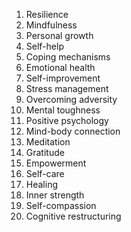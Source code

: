 1. Resilience
2. Mindfulness
3. Personal growth
4. Self-help
5. Coping mechanisms
6. Emotional health
7. Self-improvement
8. Stress management
9. Overcoming adversity
10. Mental toughness
11. Positive psychology
12. Mind-body connection
13. Meditation
14. Gratitude
15. Empowerment
16. Self-care
17. Healing
18. Inner strength
19. Self-compassion
20. Cognitive restructuring
